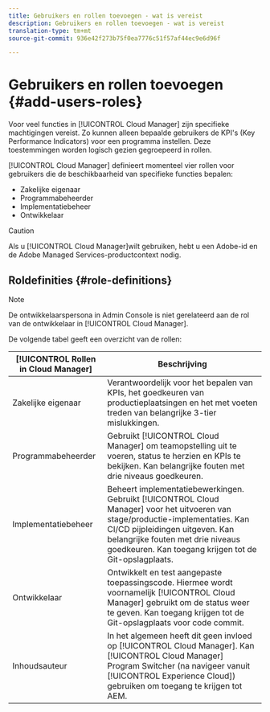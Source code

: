 ```yaml
---
title: Gebruikers en rollen toevoegen - wat is vereist
description: Gebruikers en rollen toevoegen - wat is vereist
translation-type: tm+mt
source-git-commit: 936e42f273b75f0ea7776c51f57af44ec9e6d96f

---
```



# Gebruikers en rollen toevoegen {#add-users-roles}


Voor veel functies in [!UICONTROL Cloud Manager] zijn specifieke machtigingen vereist. Zo kunnen alleen bepaalde gebruikers de KPI&#39;s (Key Performance Indicators) voor een programma instellen. Deze toestemmingen worden logisch gezien gegroepeerd in rollen.

[!UICONTROL Cloud Manager] definieert momenteel vier rollen voor gebruikers die de beschikbaarheid van specifieke functies bepalen:

* Zakelijke eigenaar
* Programmabeheerder
* Implementatiebeheer
* Ontwikkelaar

>[!CAUTION]
>
>Als u [!UICONTROL Cloud Manager]wilt gebruiken, hebt u een Adobe-id en de Adobe Managed Services-productcontext nodig.

## Roldefinities {#role-definitions}

>[!NOTE]
>
>De ontwikkelaarspersona in Admin Console is niet gerelateerd aan de rol van de ontwikkelaar in [!UICONTROL Cloud Manager].

De volgende tabel geeft een overzicht van de rollen:

| [!UICONTROL Rollen in Cloud Manager] | Beschrijving |
|--- |--- |
| Zakelijke eigenaar | Verantwoordelijk voor het bepalen van KPIs, het goedkeuren van productieplaatsingen en het met voeten treden van belangrijke 3-tier mislukkingen. |
| Programmabeheerder | Gebruikt [!UICONTROL Cloud Manager] om teamopstelling uit te voeren, status te herzien en KPIs te bekijken. Kan belangrijke fouten met drie niveaus goedkeuren. |
| Implementatiebeheer | Beheert implementatiebewerkingen. Gebruikt [!UICONTROL Cloud Manager] voor het uitvoeren van stage/productie-implementaties. Kan CI/CD pijpleidingen uitgeven. Kan belangrijke fouten met drie niveaus goedkeuren. Kan toegang krijgen tot de Git-opslagplaats. |
| Ontwikkelaar | Ontwikkelt en test aangepaste toepassingscode. Hiermee wordt voornamelijk [!UICONTROL Cloud Manager] gebruikt om de status weer te geven. Kan toegang krijgen tot de Git-opslagplaats voor code commit. |
| Inhoudsauteur | In het algemeen heeft dit geen invloed op [!UICONTROL Cloud Manager]. Kan [!UICONTROL Cloud Manager] Program Switcher (na navigeer vanuit [!UICONTROL Experience Cloud]) gebruiken om toegang te krijgen tot AEM. |